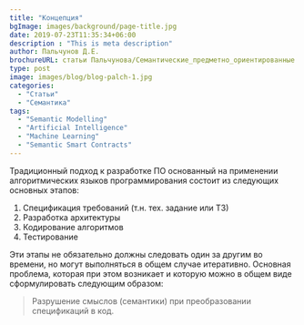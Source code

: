 ```yaml
---
title: "Концепция"
bgImage: images/background/page-title.jpg
date: 2019-07-23T11:35:34+06:00
description : "This is meta description"
author: Пальчунов Д.Е.
brochureURL: статьи Пальчунова/Семантические_предметно_ориентированные.pdf
type: post
image: images/blog/blog-palch-1.jpg
categories: 
  - "Статьи"
  - "Семантика"
tags:
  - "Semantic Modelling"
  - "Artificial Intelligence"
  - "Machine Learning"
  - "Semantic Smart Contracts"  
---
```


Традиционный подход к разработке ПО основанный на применении алгоритмических языков программирования состоит из следующих основных этапов:

1. Спецификация требований (т.н. тех. задание или ТЗ) 
2. Разработка архитектуры 
3. Кодирование алгоритмов 
4. Тестирование

Эти этапы не обязательно должны следовать один за другим во времени, но могут выполняться в общем случае итеративно. Основная проблема, которая при этом возникает и которую можно в общем виде сформулировать следующим образом:

>Разрушение смыслов (семантики) при преобразовании спецификаций в код. 